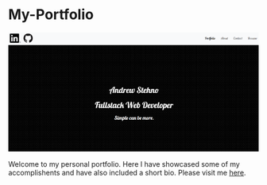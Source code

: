 # My-Portfolio

![portfolio](./assets/images/port.png)

Welcome to my personal portfolio.  Here I have showcased some of my accomplishents and have also included a short bio.  Please visit me [here](http://andrewstehno.com).
